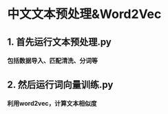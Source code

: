 # 中文文本预处理&Word2Vec
## 1. 首先运行文本预处理.py
#### 包括数据导入、匹配清洗、分词等
## 2. 然后运行词向量训练.py
#### 利用word2vec，计算文本相似度
